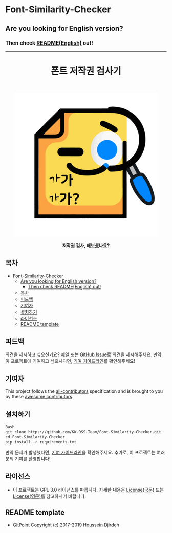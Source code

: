 # Font-Similarity-Checker

## Are you looking for English version?

### Then check [README(English)](./README_en.md) out!

---

<h1 align="center"> 폰트 저작권 검사기 </h1> <br>
<p align="center">
    <img alt="가가 가가?" title="가가 가가?" src="https://github.com/KW-OSS-Team/Font-Similarity-Checker/blob/main/icon/icon.png" width="450">
</p>

<p align="center">
    <b>저작권 검사, 해보셨나요?</b>
</p>

<!-- START doctoc generated TOC please keep comment here to allow auto update -->
<!-- DON'T EDIT THIS SECTION, INSTEAD RE-RUN doctoc TO UPDATE -->
## 목차
- [Font-Similarity-Checker](#font-similarity-checker)
  - [Are you looking for English version?](#are-you-looking-for-english-version)
    - [Then check README(English) out!](#then-check-readmeenglish-out)
  - [목차](#목차)
  - [피드백](#피드백)
  - [기여자](#기여자)
  - [설치하기](#설치하기)
  - [라이선스](#라이선스)
  - [README template](#readme-template)

<!-- END doctoc generated TOC please keep comment here to allow auto update -->

## 피드백

의견을 제시하고 싶으신가요? [메일](mailto:metr0jw@outlook.com) 또는 [GitHub Issue](https://github.com/KW-OSS-Team/Font-Similarity-Checker/issues/new)로 의견을 제시해주세요. 만약 이 프로젝트에 기여하고 싶으시다면, [기여 가이드라인](./CONTRIBUTING.md)를 확인해주세요!


## 기여자

This project follows the [all-contributors](https://github.com/kentcdodds/all-contributors) specification and is brought to you by these [awesome contributors](./CONTRIBUTORS.md).


## 설치하기

```
Bash
git clone https://github.com/KW-OSS-Team/Font-Similarity-Checker.git
cd Font-Similarity-Checker
pip install -r requirements.txt
```

만약 문제가 발생했다면, [기여 가이드라인](CONTRIBUTING.md)을 확인해주세요. 추가로, 이 프로젝트는 여러분의 기여를 환영합니다!


## 라이선스

- 이 프로젝트는 GPL 3.0 라이선스를 따릅니다. 자세한 내용은 [License(국문)](./LICENSE_ko.md) 또는 [License(영문)](./LICENSE_en.md)를 참고하시기 바랍니다.

## README template

- [GitPoint](https://github.com/gitpoint/git-point#readme) Copyright (c) 2017-2019 Houssein Djirdeh
